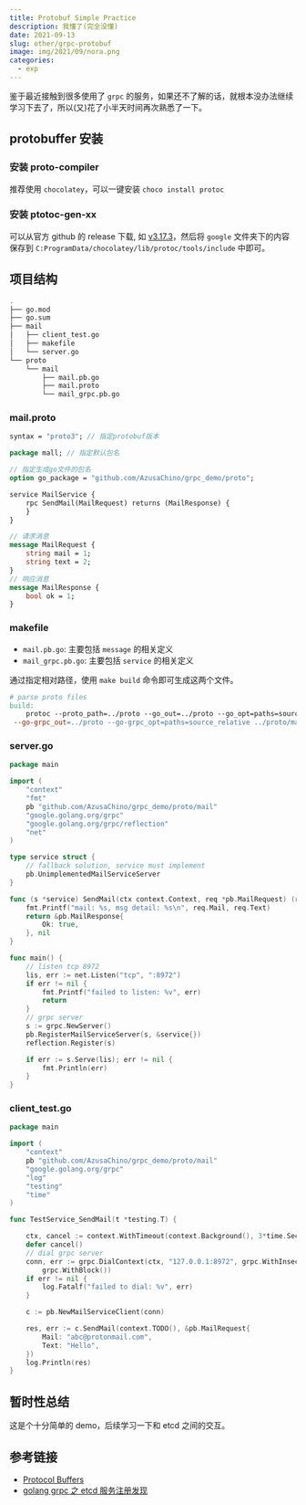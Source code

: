 ```yaml
---
title: Protobuf Simple Practice
description: 我懂了(完全没懂)
date: 2021-09-13
slug: other/grpc-protobuf
image: img/2021/09/nora.png
categories:
  - exp
---
```


鉴于最近接触到很多使用了 `grpc` 的服务，如果还不了解的话，就根本没办法继续学习下去了，所以(又)花了小半天时间再次熟悉了一下。

## protobuffer 安装

### 安装 proto-compiler

推荐使用 `chocolatey`，可以一键安装 `choco install protoc`

### 安装 ptotoc-gen-xx

可以从官方 github 的 release 下载, 如 [v3.17.3](https://github.com/protocolbuffers/protobuf/releases/tag/v3.17.3)，然后将 `google` 文件夹下的内容保存到 `C:ProgramData/chocolatey/lib/protoc/tools/include` 中即可。

## 项目结构

```bash
.
├── go.mod
├── go.sum
├── mail
│   ├── client_test.go
│   ├── makefile
│   └── server.go
└── proto
    └── mail
        ├── mail.pb.go
        ├── mail.proto
        └── mail_grpc.pb.go
```

### mail.proto

```protobuf
syntax = "proto3"; // 指定protobuf版本

package mall; // 指定默认包名

// 指定生成go文件的包名
option go_package = "github.com/AzusaChino/grpc_demo/proto";

service MailService {
    rpc SendMail(MailRequest) returns (MailResponse) {
    }
}

// 请求消息
message MailRequest {
    string mail = 1;
    string text = 2;
}
// 响应消息
message MailResponse {
    bool ok = 1;
}
```

### makefile

- `mail.pb.go`: 主要包括 `message` 的相关定义
- `mail_grpc.pb.go`: 主要包括 `service` 的相关定义

通过指定相对路径，使用 `make build` 命令即可生成这两个文件。

```makefile
# parse proto files
build:
    protoc --proto_path=../proto --go_out=../proto --go_opt=paths=source_relative \
 --go-grpc_out=../proto --go-grpc_opt=paths=source_relative ../proto/mail/mail.proto
```

### server.go

```go
package main

import (
    "context"
    "fmt"
    pb "github.com/AzusaChino/grpc_demo/proto/mail"
    "google.golang.org/grpc"
    "google.golang.org/grpc/reflection"
    "net"
)

type service struct {
    // fallback solution, service must implement
    pb.UnimplementedMailServiceServer
}

func (s *service) SendMail(ctx context.Context, req *pb.MailRequest) (res *pb.MailResponse, err error) {
    fmt.Printf("mail: %s, msg detail: %s\n", req.Mail, req.Text)
    return &pb.MailResponse{
        Ok: true,
    }, nil
}

func main() {
    // listen tcp 8972
    lis, err := net.Listen("tcp", ":8972")
    if err != nil {
        fmt.Printf("failed to listen: %v", err)
        return
    }
    // grpc server
    s := grpc.NewServer()
    pb.RegisterMailServiceServer(s, &service{})
    reflection.Register(s)

    if err := s.Serve(lis); err != nil {
        fmt.Println(err)
    }
}
```

### client_test.go

```go
package main

import (
    "context"
    pb "github.com/AzusaChino/grpc_demo/proto/mail"
    "google.golang.org/grpc"
    "log"
    "testing"
    "time"
)

func TestService_SendMail(t *testing.T) {

    ctx, cancel := context.WithTimeout(context.Background(), 3*time.Second)
    defer cancel()
    // dial grpc server
    conn, err := grpc.DialContext(ctx, "127.0.0.1:8972", grpc.WithInsecure(),
        grpc.WithBlock())
    if err != nil {
        log.Fatalf("failed to dial: %v", err)
    }

    c := pb.NewMailServiceClient(conn)

    res, err := c.SendMail(context.TODO(), &pb.MailRequest{
        Mail: "abc@protonmail.com",
        Text: "Hello",
    })
    log.Println(res)
}
```

## 暂时性总结

这是个十分简单的 demo，后续学习一下和 etcd 之间的交互。

## 参考链接

- [Protocol Buffers](https://developers.google.com/protocol-buffers/docs/reference/go-generated#package)
- [golang grpc 之 etcd 服务注册发现](https://www.jianshu.com/p/e1a809e72fb7)
